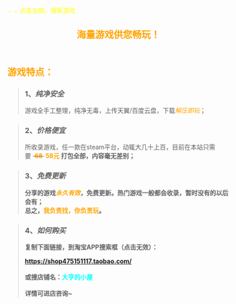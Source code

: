 <font face="黑体"><font color=yellow>←←点击左侧，搜索游戏<br></font></font>

## <b><font face="黑体"><font color=orange><center>海量游戏供您畅玩！<center></font></font></b><br>
## <b><font face="黑体"><font color=orange>游戏特点：<br></font></font></b>
>### 1、*纯净安全*
>
>游戏全手工整理，纯净无毒，上传天翼/百度云盘，下载<font color=orange>*解压即玩*</font>；

>### 2、*价格便宜*
>
>所收录游戏，任一款在steam平台，动辄大几十上百，目前在本站只需要&nbsp;~~&nbsp;<b><font color=orange>68</font><b>&nbsp;~~&nbsp;<b><font color=orange>58元</font><b> 打包全部，内容毫无差别；

>### 3、*免费更新*
>
>分享的游戏<font color=orange>*永久有效*</font>，免费更新。热门游戏一般都会收录，暂时没有的以后会有；<br>总之，<font color=orange>我负责找，你负责玩</font>。


>### 4、*如何购买*
>
>复制下面链接，到淘宝APP搜索框（点击无效）：<br>
>
><html>
>	<head>
>		<meta charset="UTF-8">
>		<style>
>			.box{
>				pointer-events: none;
>			}
>		</style>
>	</head>
>	<body>
>		<font color=cyan><a class="box" href="">https://shop475151117.taobao.com/</a></font>
>	</body>
></html>
><br><br>
>或搜店铺名：<font color=cyan>大亨的小屋</font><br><br>
>详情可进店咨询~